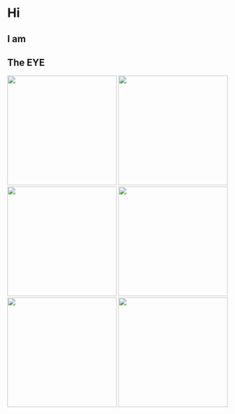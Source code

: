 # Hi
## I am
## The EYE
<div id="header" align="left">
  <img src="https://i.pinimg.com/originals/d0/15/39/d01539a93edbc50ace02d03adc676dd0.gif" width="250"/>
    <img src="https://i.pinimg.com/originals/d0/15/39/d01539a93edbc50ace02d03adc676dd0.gif" width="250"/>
    <img src="https://i.pinimg.com/originals/d0/15/39/d01539a93edbc50ace02d03adc676dd0.gif" width="250"/>
    <img src="https://i.pinimg.com/originals/d0/15/39/d01539a93edbc50ace02d03adc676dd0.gif" width="250"/>
    <img src="https://i.pinimg.com/originals/d0/15/39/d01539a93edbc50ace02d03adc676dd0.gif" width="250"/>
    <img src="https://i.pinimg.com/originals/d0/15/39/d01539a93edbc50ace02d03adc676dd0.gif" width="250"/>
</div>



<!--
### Hi there    👁
**l100101/l100101** is a ✨ _special_ ✨ repository because its `README.md` (this file) appears on your GitHub profile.

Here are some ideas to get you started:

- 🔭 I’m currently working on ...
- 🌱 I’m currently learning ...
- 👯 I’m looking to collaborate on ...
- 🤔 I’m looking for help with ...
- 💬 Ask me about ...
- 📫 How to reach me: ...
- 😄 Pronouns: ...
- ⚡ Fun fact: ...
-->
